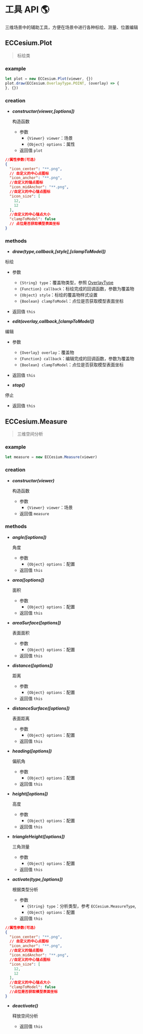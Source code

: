 # 工具 API 🌎

三维场景中的辅助工具，方便在场景中进行各种标绘、测量、位置编辑

## ECCesium.Plot

> 标绘类

### example

```js
let plot = new ECCesium.Plot(viewer, {})
plot.draw(ECCesium.OverlayType.POINT, (overlay) => {
}, {})
```

### creation

- **_constructor(viewer,[options])_**

  构造函数

    - 参数
        - `{Viewer} viewer`：场景
        - `{Object} options`：属性
    - 返回值 `plot`

```json
//属性参数(可选)
{
  "icon_center": "**.png",
  // 自定义的中心点图标
  "icon_anchor": "**.png",
  //自定义的锚点图标
  "icon_midAnchor": "**.png",
  //自定义的中心锚点图标
  "icon_size": [
    12,
    12
  ],
  //自定义的中心锚点大小
  "clampToModel": false
  // 点位是否获取模型表面坐标
}
```

### methods

- **_draw(type,callback,[style],[clampToModel])_**

标绘

- 参数
    - `{String} type`：覆盖物类型，参照 [OverlayType](./global#overlaytype)
    - `{Function} callback`：标绘完成的回调函数，参数为覆盖物
    - `{Object} style`：标绘的覆盖物样式设置
    - `{Boolean} clampToModel`：点位是否获取模型表面坐标
- 返回值 `this`

- **_edit(overlay,callback,[clampToModel])_**

编辑

- 参数
    - `{Overlay} overlay`：覆盖物
    - `{Function} callback`：编辑完成的回调函数，参数为覆盖物
    - `{Boolean} clampToModel`：点位是否获取模型表面坐标
- 返回值 `this`

- **_stop()_**

停止

- 返回值 `this`

## ECCesium.Measure

> 三维空间分析

### example

```js
let measure = new ECCesium.Measure(viewer)
```

### creation

- **_constructor(viewer)_**

  构造函数

    - 参数
        - `{Viewer} viewer`：场景
    - 返回值 `measure`

### methods

- **_angle([options])_**

  角度

    - 参数
        - `{Object} options`：配置
    - 返回值 `this`

- **_area([options])_**

  面积

    - 参数
        - `{Object} options`：配置
    - 返回值 `this`

- **_areaSurface([options])_**

  表面面积

    - 参数
        - `{Object} options`：配置
    - 返回值 `this`

- **_distance([options])_**

  距离

    - 参数
        - `{Object} options`：配置
    - 返回值 `this`

- **_distanceSurface([options])_**

  表面距离

    - 参数
        - `{Object} options`：配置
    - 返回值 `this`

- **_heading([options])_**

  偏航角

    - 参数
        - `{Object} options`：配置
    - 返回值 `this`

- **_height([options])_**

  高度

    - 参数
        - `{Object} options`：配置
    - 返回值 `this`

- **_triangleHeight([options])_**

  三角测量

    - 参数
        - `{Object} options`：配置
    - 返回值 `this`

- **_activate(type,[options])_**

  根据类型分析

    - 参数
        - `{String} type`：分析类型，参考 `ECCesium.MeasureType`,
        - `{Object} options`：配置
    - 返回值 `this`

```json
//属性参数(可选)
{
  "icon_center": "**.png",
  // 自定义的中心点图标
  "icon_anchor": "**.png",
  //自定义的锚点图标
  "icon_midAnchor": "**.png",
  //自定义的中心锚点图标
  "icon_size": [
    12,
    12
  ],
  //自定义的中心锚点大小
  "clampToModel": false
  //点位是否获取模型表面坐标
}
```

- **_deactivate()_**

  释放空间分析

    - 返回值 `this`
